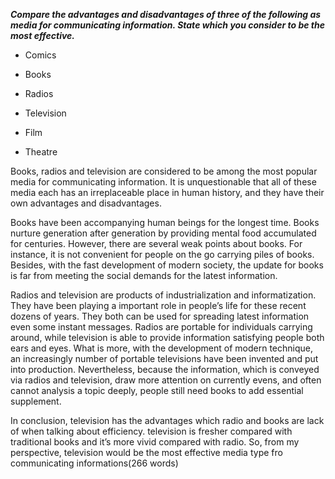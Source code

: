 _**Compare the advantages and disadvantages of three of the following as media for communicating information. State which you consider to be the most effective.**_

* Comics

* Books

* Radios

* Television

* Film

* Theatre


Books, radios and television are considered to be among the most popular media for communicating information. It is unquestionable that all of these media each has an irreplaceable place in human history, and they have their own advantages and disadvantages.

Books have been accompanying human beings for the longest time. Books nurture generation after generation by providing mental food accumulated for centuries. However, there are several weak points about books. For instance, it is not convenient for people on the go carrying piles of books. Besides, with the fast development of modern society, the update for books is far from meeting the social demands for the latest information.

Radios and television are products of industrialization and informatization. They have been playing a important role in people’s life for these recent dozens of years. They both can be used for spreading latest information even some instant messages. Radios are portable for individuals carrying around, while television is able to provide information satisfying people both ears and eyes. What is more, with the development of modern technique, an increasingly number of portable televisions have been invented and put into production. Nevertheless, because the information, which is conveyed via radios and television, draw more attention on currently evens, and often cannot analysis a topic deeply, people still need books to add essential supplement.

In conclusion, television has the advantages which radio and books are lack of when talking about efficiency. television is fresher compared with traditional books and it’s more vivid compared with radio. So, from my perspective, television would be the most effective media type fro communicating informations\(266 words\)

